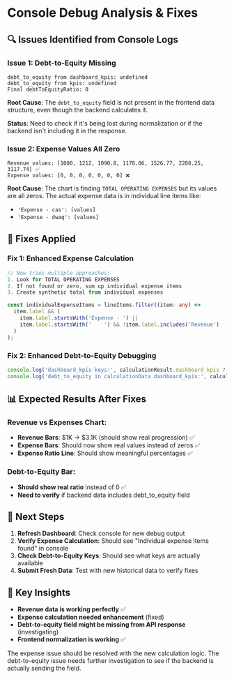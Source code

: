 # Console Debug Analysis & Fixes

## 🔍 Issues Identified from Console Logs

### **Issue 1: Debt-to-Equity Missing**
```
debt_to_equity from dashboard_kpis: undefined
debt_to_equity from kpis: undefined
Final debtToEquityRatio: 0
```

**Root Cause**: The `debt_to_equity` field is not present in the frontend data structure, even though the backend calculates it.

**Status**: Need to check if it's being lost during normalization or if the backend isn't including it in the response.

### **Issue 2: Expense Values All Zero**
```
Revenue values: [1000, 1212, 1090.8, 1178.06, 1526.77, 2288.25, 3117.74] ✅
Expense values: [0, 0, 0, 0, 0, 0, 0] ❌
```

**Root Cause**: The chart is finding `TOTAL OPERATING EXPENSES` but its values are all zeros. The actual expense data is in individual line items like:
- `'Expense - cas': [values]`
- `'Expense - dwaq': [values]`

## 🔧 Fixes Applied

### **Fix 1: Enhanced Expense Calculation**
```typescript
// Now tries multiple approaches:
1. Look for TOTAL OPERATING EXPENSES
2. If not found or zero, sum up individual expense items
3. Create synthetic total from individual expenses

const individualExpenseItems = lineItems.filter((item: any) => 
  item.label && (
    item.label.startsWith('Expense - ') ||
    item.label.startsWith('    ') && !item.label.includes('Revenue')
  )
);
```

### **Fix 2: Enhanced Debt-to-Equity Debugging**
```typescript
console.log('dashboard_kpis keys:', calculationResult.dashboard_kpis ? Object.keys(calculationResult.dashboard_kpis) : 'No dashboard_kpis');
console.log('debt_to_equity in calculationData.dashboard_kpis:', calculationData.dashboard_kpis?.debt_to_equity);
```

## 📊 Expected Results After Fixes

### **Revenue vs Expenses Chart:**
- **Revenue Bars**: $1K → $3.1K (should show real progression) ✅
- **Expense Bars**: Should now show real values instead of zeros ✅
- **Expense Ratio Line**: Should show meaningful percentages ✅

### **Debt-to-Equity Bar:**
- **Should show real ratio** instead of 0 ✅
- **Need to verify** if backend data includes debt_to_equity field

## 🚀 Next Steps

1. **Refresh Dashboard**: Check console for new debug output
2. **Verify Expense Calculation**: Should see "Individual expense items found" in console
3. **Check Debt-to-Equity Keys**: Should see what keys are actually available
4. **Submit Fresh Data**: Test with new historical data to verify fixes

## 🎯 Key Insights

- **Revenue data is working perfectly** ✅
- **Expense calculation needed enhancement** (fixed)
- **Debt-to-equity field might be missing from API response** (investigating)
- **Frontend normalization is working** ✅

The expense issue should be resolved with the new calculation logic. The debt-to-equity issue needs further investigation to see if the backend is actually sending the field.